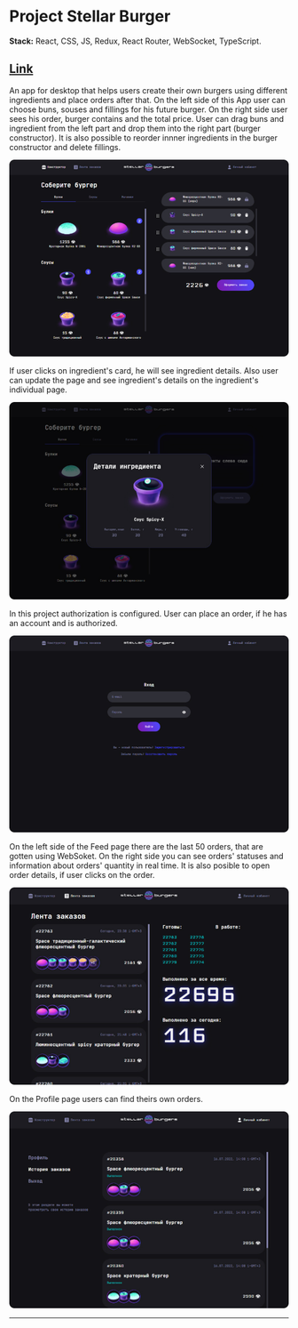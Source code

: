 # Project Stellar Burger

**Stack:** React, CSS, JS, Redux, React Router, WebSocket, TypeScript.

[Link](https://geniav.github.io/react-burger/)
-------------------------

An app for desktop that helps users create their own burgers using different ingredients and place orders after that.
On the left side of this App user can choose buns, souses and fillings for his future burger. On the right side user sees his order, burger contains and the total price. User can drag buns and ingredient from the left part and drop them into the right part (burger constructor). It is also possible to reorder innner ingredients in the burger constructor and delete fillings.

![Main page](./src/images/screen.jpg)

If user clicks on ingredient's card, he will see ingredient details. Also user can update the page and see ingredient's details on the ingredient's individual page.

![Ingredient Details](./src/images/ingredient-details.jpg)

In this project authorization is configured. User can place an order, if he has an account and is authorized.

![Login Page](./src/images/login-page.jpg)

On the left side of the Feed page there are the last 50 orders, that are gotten using WebSoket. On the right side you can see orders' statuses and information about orders' quantity in real time. It is also posible to open order details, if user clicks on the order.

![Feed Page](./src/images/feed-page.jpg)

On the Profile page users can find theirs own orders.

![Profile Page](./src/images/profile-page.jpg)

---

